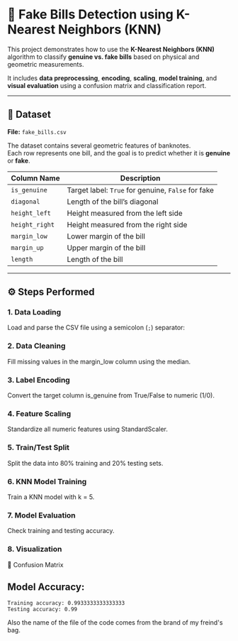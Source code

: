 # 🧠 Fake Bills Detection using K-Nearest Neighbors (KNN)

This project demonstrates how to use the **K-Nearest Neighbors (KNN)** algorithm to classify **genuine vs. fake bills** based on physical and geometric measurements.

It includes **data preprocessing**, **encoding**, **scaling**, **model training**, and **visual evaluation** using a confusion matrix and classification report.

---

## 📁 Dataset

**File:** `fake_bills.csv`

The dataset contains several geometric features of banknotes.  
Each row represents one bill, and the goal is to predict whether it is **genuine** or **fake**.

| Column Name   | Description |
|----------------|-------------|
| `is_genuine`   | Target label: `True` for genuine, `False` for fake |
| `diagonal`     | Length of the bill’s diagonal |
| `height_left`  | Height measured from the left side |
| `height_right` | Height measured from the right side |
| `margin_low`   | Lower margin of the bill |
| `margin_up`    | Upper margin of the bill |
| `length`       | Length of the bill |

---

## ⚙️ Steps Performed

### 1. **Data Loading**
Load and parse the CSV file using a semicolon (`;`) separator:

### 2. Data Cleaning

Fill missing values in the margin_low column using the median.

### 3. Label Encoding

Convert the target column is_genuine from True/False to numeric (1/0).

### 4. Feature Scaling

Standardize all numeric features using StandardScaler.

### 5. Train/Test Split

Split the data into 80% training and 20% testing sets.

### 6. KNN Model Training

Train a KNN model with k = 5.

### 7. Model Evaluation

Check training and testing accuracy.

### 8. Visualization
🔹 Confusion Matrix


## Model Accuracy:
```
Training accuracy: 0.9933333333333333
Testing accuracy: 0.99

```

Also the name of the file of the code comes from the brand of my freind's bag.
